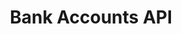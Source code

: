 ---
title: Bank Accounts API
github: https://github.com/joe-bor/BankAccounts-Api
live: /home
publishDate: 2023-07-06 00:00:00
img: /assets/bank-api.png
img_alt: ERD of the models used in the API.
description: |
  Full CRUD RESTFUL API that consumes a 3rd party API for some of it's routes
tags:
  - MongoDB
  - Express
  - NodeJS
  - RapidAPI
---